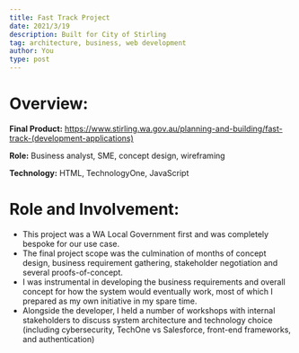 ```yaml
---
title: Fast Track Project
date: 2021/3/19
description: Built for City of Stirling
tag: architecture, business, web development 
author: You
type: post
---
```


# Overview:

**Final Product:** https://www.stirling.wa.gov.au/planning-and-building/fast-track-(development-applications)

**Role:** Business analyst, SME, concept design, wireframing

**Technology:** HTML, TechnologyOne, JavaScript 

# Role and Involvement: 

* This project was a WA Local Government first and was completely bespoke for our use case.
* The final project scope was the culmination of months of concept design, business requirement gathering, stakeholder negotiation and several proofs-of-concept.
* I was instrumental in developing the business requirements and overall concept for how the system would eventually work, most of which I prepared as my own initiative in my spare time.
* Alongside the developer, I held a number of workshops with internal stakeholders to discuss system architecture and technology choice (including cybersecurity, TechOne vs Salesforce, front-end frameworks, and authentication) 
